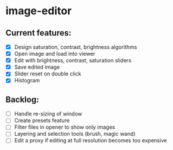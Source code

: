 # image-editor

## Current features:


- [x] Design saturation, contrast, brightness algorithms
- [x] Open image and load into viewer
- [x] Edit with brightness, contrast, saturation sliders
- [x] Save edited image
- [x] Slider reset on double click
- [x] Histogram

## Backlog:

- [ ] Handle re-sizing of window
- [ ] Create presets feature
- [ ] Filter files in opener to show only images
- [ ] Layering and selection tools (brush, magic wand)
- [ ] Edit a proxy if editing at full resolution becomes too expensive